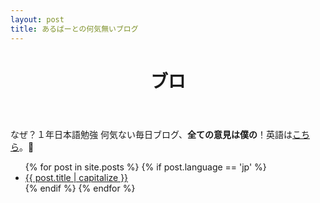 ```yaml
---
layout: post
title: あるばーとの何気無いブログ
---
```

<header>
	<h1>ブロ</h1>
</header>

なぜ？１年日本語勉強
何気ない毎日ブログ、<strong>全ての意見は僕の</strong>！英語は<a href="/">こちら</a>。👀

<ul>
{% for post in site.posts  %}
	{% if post.language == 'jp' %}
    <li><a href="{{ post.url }}">{{ post.title | capitalize }}</a></li>
    {% endif %}
{% endfor %}
</ul>